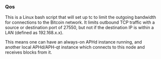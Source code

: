 ### Qos ###

This is a Linux bash script that will set up tc to limit the outgoing bandwidth for connections to the Bitcoin network. It limits outbound TCP traffic with a source or destination port of 27550, but not if the destination IP is within a LAN (defined as 192.168.x.x).

This means one can have an always-on APHd instance running, and another local APHd/APH-qt instance which connects to this node and receives blocks from it.
